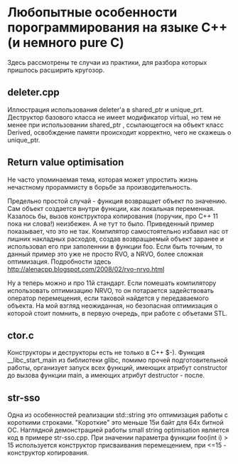 # Любопытные особенности порограммирования на языке С++ (и немного pure C)

Здесь рассмотрены те случаи из практики, для разбора которых пришлось расширить кругозор.
## deleter.cpp
Иллюстрация использования deleter'а в shared_ptr и unique_prt.
Деструктор базового класса не имеет модификатор virtual, но тем не менее при использовании shared_ptr <Base>, ссылающегося на объект класс Derived, освобждение памяти происходит корректно, чего не скажешь о unique_ptr.
## Return value optimisation
Не часто упоминаемая тема, которая может упростить жизнь нечастному прораммисту в борьбе за производительность.
  
Предельно простой случай - функция возвращает объект по значению. Сам объект создается внутри функции, как локальная переменная. Казалось бы, вызов конструктора копирования (поручик, про С++ 11 пока ни слова!) неизбежен. А не тут то было. Приведенный пример показывает, что это не так. Компилятор самостоятельно избавил нас от лишних накладных расходов, создав возвращаемый объект заранее и использовал его при заполеннии в функции foo. Если быть точным, то данный пример это уже не просто RVO, а NRVO, более сложная оптимизация. Подробности здесь http://alenacpp.blogspot.com/2008/02/rvo-nrvo.html

Ну а теперь можно и про 11й стандарт. Если помешать компилятору использовать оптимизацию NRVO, то он потарается задействовать оператор перемещения, если таковой найдется у передаваемого объекта. На мой взгляд неожиданная, но безопасная оптимизация о которой стоит помнить, в первую очередь, при работе с объетами STL. 

## ctor.c
Конструкторы и деструкторы есть не только в C++ $-). Функция __libc_start_main из библиотеки glibc, помимо прочей подготовительной работы, организует запуск всех функций, имеющих атрибут constructor до вызова функции main, а имеющих атрибут destructor - после.
  
## str-sso
Одна из особенностей реализации std::string это оптимизация работы с короткими строками. "Короткие" это меньше 15и байт для 64х битной ОС. Наглядной демонстрацией работы small string optimisation является код в примере str-sso.cpp. При значении параметра функции foo(int i) > 15 используется конструктор присваивания перемещением, при <=15 - конструктор копирования.
